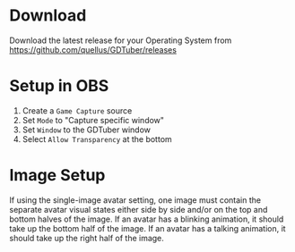 # Download
Download the latest release for your Operating System from https://github.com/quellus/GDTuber/releases
# Setup in OBS
1. Create a `Game Capture` source
2. Set `Mode` to "Capture specific window"
3. Set `Window` to the GDTuber window
4. Select `Allow Transparency` at the bottom
# Image Setup
If using the single-image avatar setting, one image must contain the separate avatar visual states either side by side and/or on the top and bottom halves of the image. If an avatar has a blinking animation, it should take up the bottom half of the image. If an avatar has a talking animation, it should take up the right half of the image.